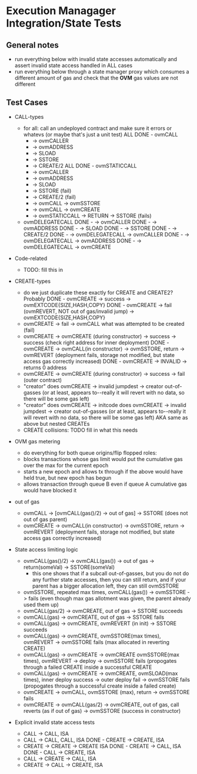 # Execution Managager Integration/State Tests

## General notes
- run everything below with invalid state accesses automatically and assert invalid state access handled in ALL cases
- run everything below through a state manager proxy which consumes a different amount of gas and check that the **OVM** gas values are not different


## Test Cases
 - CALL-types
     - for all: call an undeployed contract and make sure it errors or whatevs (or maybe that's just a unit test)
ALL DONE     - ovmCALL 
         - -> ovmCALLER
         - -> ovmADDRESS
         - -> SLOAD
         - -> SSTORE
         - -> CREATE/2
ALL DONE     - ovmSTATICCALL 
         - -> ovmCALLER
         - -> ovmADDRESS
         - -> SLOAD
         - -> SSTORE (fail)
         - -> CREATE/2 (fail)
         - -> ovmCALL -> ovmSSTORE
         - -> ovmCALL -> ovmCREATE
         - -> ovmSTATICCALL -> RETURN -> SSTORE (fails)
     - ovmDELEGATECALL 
DONE         - -> ovmCALLER
DONE         - -> ovmADDRESS
DONE         - -> SLOAD
DONE         - -> SSTORE
DONE         - -> CREATE/2
DONE         - -> ovmDELEGATECALL -> ovmCALLER
DONE         - -> ovmDELEGATECALL -> ovmADDRESS
DONE         - -> ovmDELEGATECALL -> ovmCREATE
 - Code-related
    - TODO: fill this in

 - CREATE-types
     - do we just duplicate these exactly for CREATE and CREATE2?  Probably
DONE     - ovmCREATE -> success -> ovmEXTCODE{SIZE,HASH,COPY}
DONE     - ovmCREATE -> fail (ovmREVERT, NOT out of gas/invalid jump) -> ovmEXTCODE{SIZE,HASH,COPY}
     - ovmCREATE -> fail -> ovmCALL what was attempted to be created (fail)
     - ovmCREATE -> ovmCREATE (during constructor) -> success -> success (check right address for inner deployment)
DONE     - ovmCREATE -> ovmCALL(in constructor) -> ovmSSTORE, return -> ovmREVERT (deployment fails, storage not modified, but state access gas correctly increased)
DONE    - ovmCREATE -> INVALID -> returns 0 address
     - ovmCREATE -> ovmCREATE (during constructor) -> success -> fail (outer contract)
     - "creator" does ovmCREATE -> invalid jumpdest -> creator out-of-gasses (or at least, appears to--really it will revert with no data, so there will be some gas left)
     - "creator" does ovmCREATE -> initcode does ovmCREATE -> invalid jumpdest -> creator out-of-gasses (or at least, appears to--really it will revert with no data, so there will be some gas left) AKA same as above but nested CREATEs
     - CREATE collisions: TODO fill in what this needs

- OVM gas metering
    - do everything for both queue origins/flip flopped roles:
    - blocks transactions whose gas limit would put the cumulative gas over the max for the current epoch
    - starts a new epoch and allows tx through if the above would have held true, but new epoch has begun
    - allows transaction through queue B even if queue A cumulative gas would have blocked it

- out of gas
    - ovmCALL -> [ovmCALL(gas()/2) -> out of gas] -> SSTORE (does not out of gas parent)
    - ovmCREATE -> ovmCALL(in constructor) -> ovmSSTORE, return -> ovmREVERT (deployment fails, storage not modified, but state access gas correctly increased)


- State access limiting logic
    - ovmCALL(gas()/2) -> ovmCALL(gas()) -> out of gas -> return(someVal) -> SSTORE(someVal)
        - this one shows that if a subcall out-of-gasses, but you do not do any further state accesses, then you can still return, and if your parent has a bigger allocation left, they can still ovmSSTORE
    - ovmSSTORE, repeated max times, ovmCALL(gas()) -> ovmSSTORE -> fails (even though max gas allotment was given, the parent already used them up)
    - ovmCALL(gas/2) -> ovmCREATE, out of gas -> SSTORE succeeds
    - ovmCALL(gas) -> ovmCREATE, out of gas -> SSTORE fails
    - ovmCALL(gas) -> ovmCREATE, ovmREVERT (in init) -> SSTORE succeeds
    - ovmCALL(gas) -> ovmCREATE, ovmSSTORE(max times), ovmREVERT -> ovmSSTORE fails (max allocated in reverting CREATE)
    - ovmCALL(gas) -> ovmCREATE -> ovmCREATE ovmSSTORE(max times), ovmREVERT -> deploy -> ovmSSTORE fails (propogates through a failed CREATE inside a successful CREATE
    - ovmCALL(gas) -> ovmCREATE -> ovmCREATE, ovmSLOAD(max times), inner deploy success -> outer deploy fail -> ovmSSTORE fails (propogates through a successful create inside a failed create)
    - ovmCREATE -> ovmCALL, ovmSSTORE (max), return -> ovmSSTORE fails
    - ovmCREATE -> ovmCALL(gas/2) -> ovmCREATE, out of gas, call reverts (as if out of gas) -> ovmSSTORE (success in constructor)

- Explicit invalid state access tests
    - CALL -> CALL, ISA
    - CALL -> CALL, CALL, ISA
DONE    - CREATE -> CREATE, ISA
    - CREATE -> CREATE -> CREATE ISA
DONE    - CREATE -> CALL, ISA
DONE    - CALL -> CREATE, ISA
    - CALL -> CREATE -> CALL, ISA
    - CREATE -> CALL -> CREATE, ISA